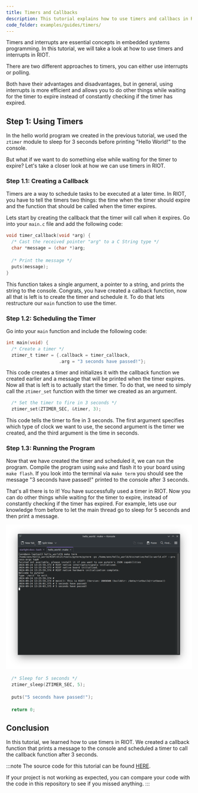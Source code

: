 ```yaml
---
title: Timers and Callbacks
description: This tutorial explains how to use timers and callbacs in RIOT.
code_folder: examples/guides/timers/
---
```


Timers and interrupts are essential concepts in embedded systems programming.
In this tutorial, we will take a look at how to use timers and interrupts in RIOT.

There are two different approaches to timers,
you can either use interrupts or polling.

Both have their advantages and disadvantages, but in general,
using interrupts is more efficient and allows you to do other things while
waiting for the timer to expire instead of constantly checking if the timer has expired.

## Step 1: Using Timers

In the hello world program we created in the previous tutorial,
we used the `ztimer` module to sleep for 3 seconds before printing "Hello World!" to the console.

But what if we want to do something else while waiting for the timer to expire?
Let's take a closer look at how we can use timers in RIOT.

### Step 1.1: Creating a Callback

Timers are a way to schedule tasks to be executed at a later time.
In RIOT, you have to tell the timers two things:
the time when the timer should expire and the function that should be called
when the timer expires.

Lets start by creating the callback that the timer will call when it expires.
Go into your `main.c` file and add the following code:

```c
void timer_callback(void *arg) {
  /* Cast the received pointer "arg" to a C String type */
  char *message = (char *)arg;

  /* Print the message */
  puts(message);
}
```

This function takes a single argument, a pointer to a string,
and prints the string to the console. Congrats, you have created a callback function,
now all that is left is to create the timer and schedule it.
To do that lets restructure our `main` function to use the timer.

### Step 1.2: Scheduling the Timer

Go into your `main` function and include the following code:

```c
int main(void) {
  /* Create a timer */
  ztimer_t timer = {.callback = timer_callback,
                    .arg = "3 seconds have passed!"};
```

This code creates a timer and initializes it with the callback function we
created earlier and a message that will be printed when the timer expires.
Now all that is left is to actually start the timer. To do that,
we need to simply call the `ztimer_set` function with the timer we created as an argument.

```c
  /* Set the timer to fire in 3 seconds */
  ztimer_set(ZTIMER_SEC, &timer, 3);
```

This code tells the timer to fire in 3 seconds.
The first argument specifies which type of clock we want to use,
the second argument is the timer we created, and the third argument is the time in seconds.

### Step 1.3: Running the Program

Now that we have created the timer and scheduled it, we can run the program.
Compile the program using `make` and flash it to your board using `make flash`.
If you look into the terminal via `make term` you should see the message
"3 seconds have passed!" printed to the console after 3 seconds.

That's all there is to it! You have successfully used a timer in RIOT.
Now you can do other things while waiting for the timer to expire,
instead of constantly checking if the timer has expired. For example,
lets use our knowledge from before to let the main thread go to sleep for 5 seconds
and then print a message.

![The output](img/timers/01_output.png)

```c
  /* Sleep for 5 seconds */
  ztimer_sleep(ZTIMER_SEC, 5);

  puts("5 seconds have passed!");

  return 0;
```

## Conclusion

In this tutorial, we learned how to use timers in RIOT.
We created a callback function that prints a message to the console
and scheduled a timer to call the callback function after 3 seconds.

:::note
The source code for this tutorial can be found
[HERE](https://github.com/RIOT-OS/RIOT/tree/master/examples/guides/timers).

If your project is not working as expected,
you can compare your code with the code in this repository to see if you missed anything.
:::
